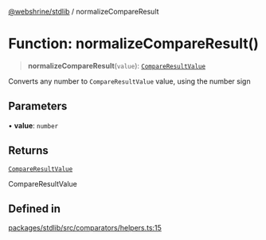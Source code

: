 [@webshrine/stdlib](../globals.md) / normalizeCompareResult

# Function: normalizeCompareResult()

> **normalizeCompareResult**(`value`): [`CompareResultValue`](../type-aliases/CompareResultValue.md)

Converts any number to `CompareResultValue` value, using the number sign

## Parameters

• **value**: `number`

## Returns

[`CompareResultValue`](../type-aliases/CompareResultValue.md)

CompareResultValue

## Defined in

[packages/stdlib/src/comparators/helpers.ts:15](https://github.com/webshrine/webshrine/blob/0e16c5948921e0c95cce645760c4a8b0855b196b/packages/stdlib/src/comparators/helpers.ts#L15)
